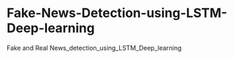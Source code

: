 # Fake-News-Detection-using-LSTM-Deep-learning
 Fake and Real News_detection_using_LSTM_Deep_learning 
